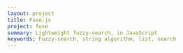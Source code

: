 ```yaml
---
layout: project
title: Fuse.js
project: fuse
summary: Lightweight fuzzy-search, in JavaScript
keywords: Fuzzy-search, string algorithm, list, search
---
```


<script>
window.location = "http://fusejs.io"
</script>
